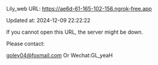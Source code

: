 Lily_web URL: https://ae6d-61-165-102-156.ngrok-free.app

Updated at: 2024-12-09 22:22:22

If you cannot open this URL, the server might be down.

Please contact: 

goley04@foxmail.com Or Wechat:GL_yeaH